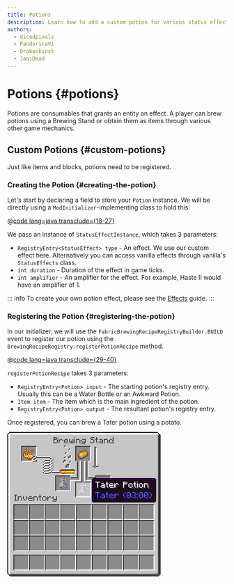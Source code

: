 ```yaml
---
title: Potions
description: Learn how to add a custom potion for various status effects.
authors:
  - dicedpixels
  - PandoricaVi
  - Drakonkinst
  - JaaiDead
---
```


# Potions {#potions}

Potions are consumables that grants an entity an effect. A player can brew potions using a Brewing Stand or obtain them
as items through various other game mechanics.

## Custom Potions {#custom-potions}

Just like items and blocks, potions need to be registered.

### Creating the Potion {#creating-the-potion}

Let's start by declaring a field to store your `Potion` instance. We will be directly using a `ModInitializer`-implementing class to
hold this.

@[code lang=java transclude={18-27}](@/reference/latest/src/main/java/com/example/docs/potion/FabricDocsReferencePotions.java)

We pass an instance of `StatusEffectInstance`, which takes 3 parameters:

- `RegistryEntry<StatusEffect> type` - An effect. We use our custom effect here. Alternatively you can access vanilla effects
  through vanilla's `StatusEffects` class.
- `int duration` - Duration of the effect in game ticks.
- `int amplifier` - An amplifier for the effect. For example, Haste II would have an amplifier of 1.

::: info
To create your own potion effect, please see the [Effects](../entities/effects) guide.
:::

### Registering the Potion {#registering-the-potion}

In our initializer, we will use the `FabricBrewingRecipeRegistryBuilder.BUILD` event to register our potion using the `BrewingRecipeRegistry.registerPotionRecipe` method.

@[code lang=java transclude={29-40}](@/reference/latest/src/main/java/com/example/docs/potion/FabricDocsReferencePotions.java)

`registerPotionRecipe` takes 3 parameters:

- `RegistryEntry<Potion> input` - The starting potion's registry entry. Usually this can be a Water Bottle or an Awkward Potion.
- `Item item` - The item which is the main ingredient of the potion.
- `RegistryEntry<Potion> output` - The resultant potion's registry entry.

Once registered, you can brew a Tater potion using a potato.

![Effect in player inventory](/assets/develop/tater-potion.png)
